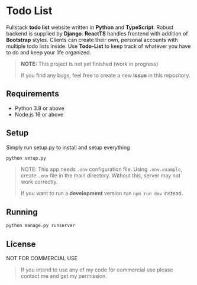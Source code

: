 # Todo List
Fullstack **todo list** website written in **Python** and **TypeScript**. Robust backend is supplied by **Django**. **ReactTS** handles frontend with addition of **Bootstrap** styles. Clients can create their own, personal accounts with multiple todo lists inside. Use **Todo-List** to keep track of whatever you have to do and keep your life organized.

> **NOTE:** This project is not yet finished (work in progress)
> 
> If you find any bugs, feel free to create a new **issue** in this repository.

## Requirements
- Python 3.8 or above
- Node.js 16 or above

## Setup 
Simply run setup.py to install and setup everything
```bash
python setup.py
```

> NOTE: This app needs `.env` configuration file. Using `.env.example`, create `.env` file in the main directory. Without this, server may not work correctly.
>
> If you want to run a **development** version run `npm run dev` instead.

## Running
```bash
python manage.py runserver
```

## License
NOT FOR COMMERCIAL USE 

> If you intend to use any of my code for commercial use please contact me and get my permission.
